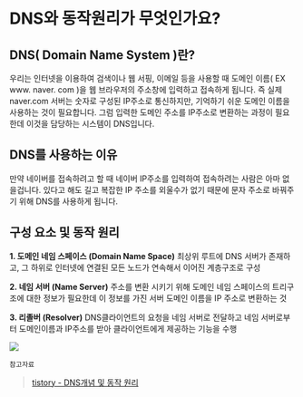 # DNS와 동작원리가 무엇인가요?

## DNS( Domain Name System )란?

우리는 인터넷을 이용하여 검색이나 웹 서핑, 이메일 등을 사용할 때 도메인 이름( EX www. naver. com )을 웹 브라우저의 주소창에 입력하고 접속하게 됩니다. 즉 실제 naver.com 서버는 숫자로 구성된 IP주소로 통신하지만, 기억하기 쉬운 도메인 이름을 사용하는 것이 필요합니다. 그럼 입력한 도메인 주소를 IP주소로 변환하는 과정이 필요한데 이것을 담당하는 시스템이 DNS입니다.

## DNS를 사용하는 이유
만약 네이버를 접속하려고 할 때 네이버 IP주소를 입력하여 접속하려는 사람은 아마 없을겁니다. 있다고 해도 길고 복잡한 IP 주소를 외울수가 없기 때문에 문자 주소로 바꿔주기 위해 DNS를 사용하게 됩니다.

## 구성 요소 및 동작 원리
**1. 도메인 네임 스페이스 (Domain Name Space)**
최상위 루트에 DNS 서버가 존재하고, 그 하위로 인터넷에 연결된 모든 노드가 연속해서 이어진 계층구조로 구성

**2. 네임 서버 (Name Server)**
주소를 변환 시키기 위해 도메인 네임 스페이스의 트리구조에 대한 정보가 필요한데 이 정보를 가진 서버 도메인 이름을 IP 주소로 변환하는 것

**3. 리졸버 (Resolver)**
DNS클라이언트의 요청을 네임 서버로 전달하고 네임 서버로부터 도메인이름과 IP주소를 받아 클라이언트에게 제공하는 기능을 수행


![](https://img1.daumcdn.net/thumb/R1280x0/?scode=mtistory2&fname=https%3A%2F%2Fblog.kakaocdn.net%2Fdn%2FcgbNqc%2Fbtq1uuMDN4D%2Fcfifchk6rOn14ZyP9LB8O0%2Fimg.jpg)



`참고자료`
> [tistory - DNS개념 및 동작 원리](https://ja-gamma.tistory.com/entry/DNS%EA%B0%9C%EB%85%90%EB%8F%99%EC%9E%91%EC%9B%90%EB%A6%AC)
